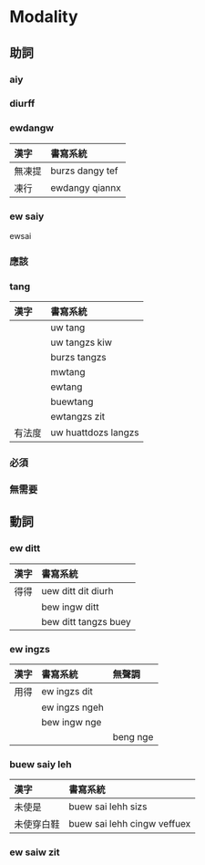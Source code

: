 # Modality

## 助詞

### aiy

### diurff

### ewdangw

| 漢字 | 書寫系統 |
| :--- | :--- |
| 無凍提 | burzs dangy tef |
| 凍行 | ewdangy qiannx |

### ew saiy

ewsai

### 應該

### tang

| 漢字 | 書寫系統 |
| :--- | :--- |
|| uw tang |
|| uw tangzs kiw |
|| burzs tangzs |
|| mwtang |
|| ewtang |
|| buewtang |
|| ewtangzs zit |
| 有法度 | uw huattdozs langzs |

### 必須

### 無需要

## 動詞

### ew ditt

| 漢字 | 書寫系統 |
| :--- | :--- |
| 得得 | uew ditt dit diurh  |
|| bew ingw ditt |
|| bew ditt tangzs buey |

### ew ingzs

| 漢字 | 書寫系統 | 無聲調 |
| :--- | :--- | :--- |
| 用得 | ew ingzs dit ||
|| ew ingzs ngeh ||
|| bew ingw nge ||
||| beng nge |

### buew saiy leh

| 漢字 | 書寫系統 |
| :--- | :--- |
| 未使是 | buew sai lehh sizs |
| 未使穿白鞋 | buew sai lehh cingw veffuex |

### ew saiw zit
